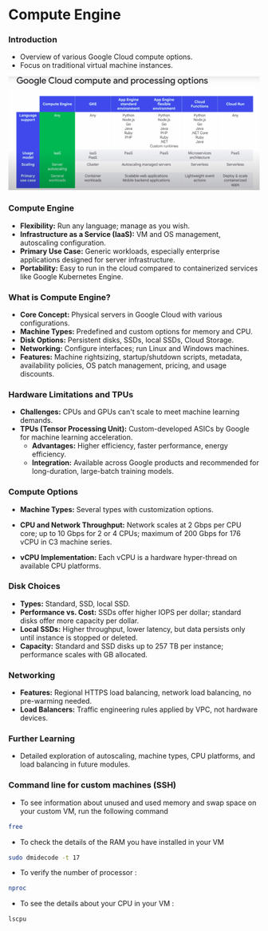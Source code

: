# Compute Engine

### Introduction
- Overview of various Google Cloud compute options.
- Focus on traditional virtual machine instances.

![alt text](compute_types.png)

### Compute Engine
- **Flexibility:** Run any language; manage as you wish.
- **Infrastructure as a Service (IaaS):** VM and OS management, autoscaling configuration.
- **Primary Use Case:** Generic workloads, especially enterprise applications designed for server infrastructure.
- **Portability:** Easy to run in the cloud compared to containerized services like Google Kubernetes Engine.

### What is Compute Engine?
- **Core Concept:** Physical servers in Google Cloud with various configurations.
- **Machine Types:** Predefined and custom options for memory and CPU.
- **Disk Options:** Persistent disks, SSDs, local SSDs, Cloud Storage.
- **Networking:** Configure interfaces; run Linux and Windows machines.
- **Features:** Machine rightsizing, startup/shutdown scripts, metadata, availability policies, OS patch management, pricing, and usage discounts.

### Hardware Limitations and TPUs
- **Challenges:** CPUs and GPUs can't scale to meet machine learning demands.
- **TPUs (Tensor Processing Unit):** Custom-developed ASICs by Google for machine learning acceleration.
  - **Advantages:** Higher efficiency, faster performance, energy efficiency.
  - **Integration:** Available across Google products and recommended for long-duration, large-batch training models.

### Compute Options
- **Machine Types:** Several types with customization options.
- **CPU and Network Throughput:** Network scales at 2 Gbps per CPU core; up to 10 Gbps for 2 or 4 CPUs; maximum of 200 Gbps for 176 vCPU in C3 machine series.

- **vCPU Implementation:** Each vCPU is a hardware hyper-thread on available CPU platforms.

### Disk Choices
- **Types:** Standard, SSD, local SSD.
- **Performance vs. Cost:** SSDs offer higher IOPS per dollar; standard disks offer more capacity per dollar.
- **Local SSDs:** Higher throughput, lower latency, but data persists only until instance is stopped or deleted.
- **Capacity:** Standard and SSD disks up to 257 TB per instance; performance scales with GB allocated.

### Networking
- **Features:** Regional HTTPS load balancing, network load balancing, no pre-warming needed.
- **Load Balancers:** Traffic engineering rules applied by VPC, not hardware devices.

### Further Learning
- Detailed exploration of autoscaling, machine types, CPU platforms, and load balancing in future modules.

### Command line for custom machines (SSH)

- To see information about unused and used memory and swap space on your custom VM, run the following command

```bash
free
```

- To check the details of the RAM you have installed in your VM

```bash
sudo dmidecode -t 17
```

- To verify the number of processor : 

```bash
nproc
```

- To see the details about your CPU in your VM :

```bash
lscpu
```